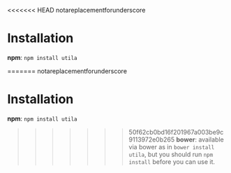 <<<<<<< HEAD
notareplacementforunderscore

# Installation

**npm**: `npm install utila`

=======
notareplacementforunderscore

# Installation

**npm**: `npm install utila`

>>>>>>> 50f62cb0bd16f201967a003be9c9113972e0b265
**bower**: available via bower as in `bower install utila`, but you should run `npm install` before you can use it.